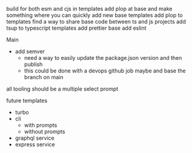 build for both esm and cjs in templates
add plop at base and make something where you can quickly add new base templates
add plop to templates
find a way to share base code between ts and js projects
add tsup to typescript templates
add prettier base
add eslint

Main

-   add semver
    -   need a way to easily update the package.json version and then publish
    -   this could be done with a devops github job maybe and base the branch on main

all tooling should be a multiple select prompt

future templates

-   turbo
-   cli
    -   with prompts
    -   without prompts
-   graphql service
-   express service
